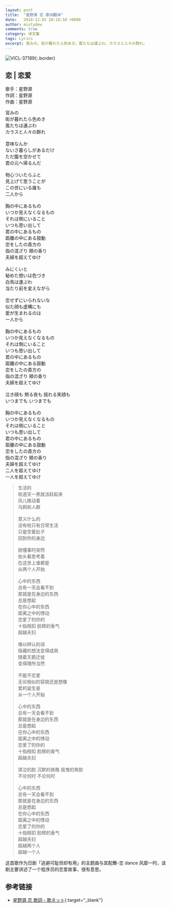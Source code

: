 ```yaml
---
layout: post
title:  "星野源 恋 歌词翻译"
date:   2018-12-02 20:16:10 +0800
author: mistydew
comments: true
category: 译文集
tags: Lyrics
excerpt: 営みの、街が暮れたら色めき。風たちは運ぶわ、カラスと人々の群れ。
---
```

![VICL-37189](https://mistydew.github.io/assets/images/cover/misc/VICL-37189.jpg){:.border}

## 恋 | 恋爱

歌手：星野源<br>
作詞：星野源<br>
作曲：星野源

<div class="lyric-original">
<p>
営みの<br>
街が暮れたら色めき<br>
風たちは運ぶわ<br>
カラスと人々の群れ<br>
<br>
意味なんか<br>
ないさ暮らしがあるだけ<br>
ただ腹を空かせて<br>
君の元へ帰るんだ<br>
<br>
物心ついたらふと<br>
見上げて思うことが<br>
この世にいる誰も<br>
二人から<br>
<br>
胸の中にあるもの<br>
いつか見えなくなるもの<br>
それは側にいること<br>
いつも思い出して<br>
君の中にあるもの<br>
距離の中にある鼓動<br>
恋をしたの貴方の<br>
指の混ざり 頬の香り<br>
夫婦を超えてゆけ<br>
<br>
みにくいと<br>
秘めた想いは色づき<br>
白鳥は運ぶわ<br>
当たり前を変えながら<br>
<br>
恋せずにいられないな<br>
似た顔も虚構にも<br>
愛が生まれるのは<br>
一人から<br>
<br>
胸の中にあるもの<br>
いつか見えなくなるもの<br>
それは側にいること<br>
いつも思い出して<br>
君の中にあるもの<br>
距離の中にある鼓動<br>
恋をしたの貴方の<br>
指の混ざり 頬の香り<br>
夫婦を超えてゆけ<br>
<br>
泣き顔も 黙る夜も 揺れる笑顔も<br>
いつまでも いつまでも<br>
<br>
胸の中にあるもの<br>
いつか見えなくなるもの<br>
それは側にいること<br>
いつも思い出して<br>
君の中にあるもの<br>
距離の中にある鼓動<br>
恋をしたの貴方の<br>
指の混ざり 頬の香り<br>
夫婦を超えてゆけ<br>
二人を超えてゆけ<br>
一人を超えてゆけ
</p>
</div>

<div class="lyric-translation">
<blockquote>
生活的<br>
街道天一黑就活跃起来<br>
风儿推动着<br>
乌鸦和人群<br>
<br>
意义什么的<br>
没有啦只有日常生活<br>
只是空着肚子<br>
回到你的身边<br>
<br>
刚懂事时突然<br>
抬头看思考着<br>
在这世上谁都是<br>
从两个人开始<br>
<br>
心中的东西<br>
总有一天会看不到<br>
那就是在身边的东西<br>
总是想起<br>
在你心中的东西<br>
距离之中的悸动<br>
恋爱了的你的<br>
十指相扣 脸颊的香气<br>
超越夫妇<br>
<br>
难以辨认的话<br>
隐藏的想法变得成熟<br>
随着天鹅迁徙<br>
变得理所当然<br>
<br>
不能不恋爱<br>
无论相似的容貌还是想像<br>
爱的诞生是<br>
从一个人开始<br>
<br>
心中的东西<br>
总有一天会看不到<br>
那就是在身边的东西<br>
总是想起<br>
在你心中的东西<br>
距离之中的悸动<br>
恋爱了的你的<br>
十指相扣 脸颊的香气<br>
超越夫妇<br>
<br>
哭泣的脸 沉默的夜晚 摇曳的笑脸<br>
不论何时 不论何时<br>
<br>
心中的东西<br>
总有一天会看不到<br>
那就是在身边的东西<br>
总是想起<br>
在你心中的东西<br>
距离之中的悸动<br>
恋爱了的你的<br>
十指相扣 脸颊的香气<br>
超越夫妇<br>
超越两个人<br>
超越一个人
</blockquote>
</div>

这首歌作为日剧「逃避可耻但却有用」的主题曲与其配舞-恋 dance 风靡一时，该剧主要讲述了一个程序员的恋爱故事，很有意思。

## 参考链接

* [星野源 恋 歌詞 - 歌ネット](https://www.uta-net.com/song/216304){:target="_blank"}
